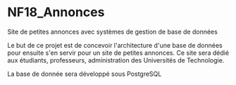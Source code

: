 # NF18_Annonces
Site de petites annonces avec systèmes de gestion de base de données

Le but de ce projet est de concevoir l'architecture d'une base de données pour ensuite s'en servir pour un site de petites annonces. 
Ce site sera dédié aux étudiants, professeurs, administration des Universités de Technologie. 

La base de donnée sera développé sous PostgreSQL
